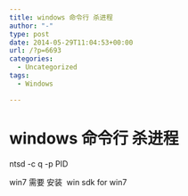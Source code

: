 ```yaml
---
title: windows 命令行 杀进程
author: "-"
type: post
date: 2014-05-29T11:04:53+00:00
url: /?p=6693
categories:
  - Uncategorized
tags:
  - Windows

---
```

# windows 命令行 杀进程
ntsd -c q -p PID

win7 需要 安装  win sdk for win7